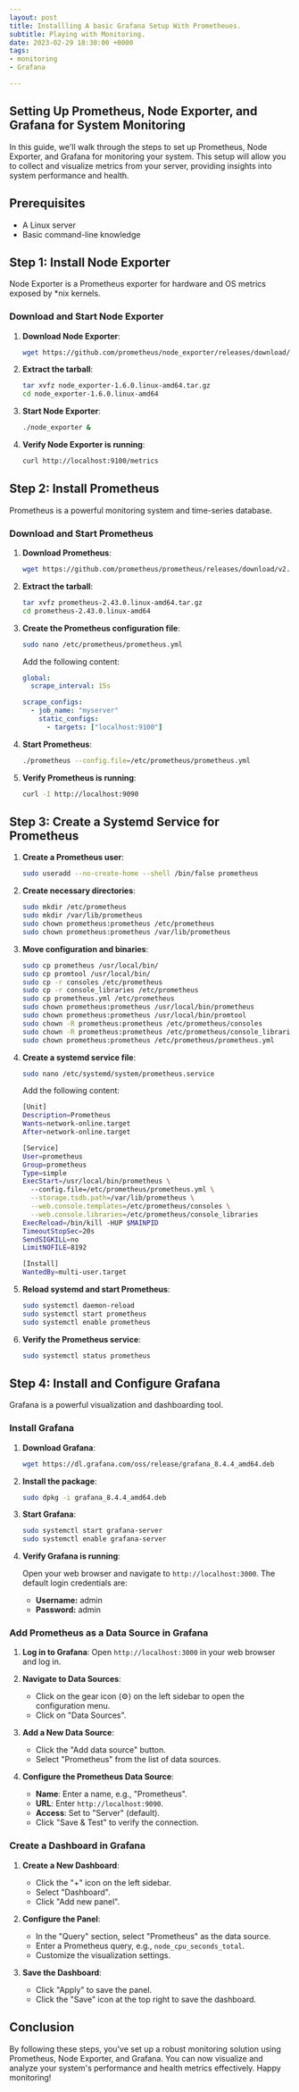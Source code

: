 ```yaml
---
layout: post
title: Installling A basic Grafana Setup With Prometheues.
subtitle: Playing with Monitoring.
date: 2023-02-29 18:30:00 +0000
tags:
- monitoring
- Grafana

---
```


## Setting Up Prometheus, Node Exporter, and Grafana for System Monitoring


In this guide, we'll walk through the steps to set up Prometheus, Node Exporter, and Grafana for monitoring your system. This setup will allow you to collect and visualize metrics from your server, providing insights into system performance and health.

## Prerequisites

- A Linux server
- Basic command-line knowledge

## Step 1: Install Node Exporter

Node Exporter is a Prometheus exporter for hardware and OS metrics exposed by *nix kernels.

### Download and Start Node Exporter

1. **Download Node Exporter**:

    ```sh
    wget https://github.com/prometheus/node_exporter/releases/download/v1.6.0/node_exporter-1.6.0.linux-amd64.tar.gz
    ```

2. **Extract the tarball**:

    ```sh
    tar xvfz node_exporter-1.6.0.linux-amd64.tar.gz
    cd node_exporter-1.6.0.linux-amd64
    ```

3. **Start Node Exporter**:

    ```sh
    ./node_exporter &
    ```

4. **Verify Node Exporter is running**:

    ```sh
    curl http://localhost:9100/metrics
    ```

## Step 2: Install Prometheus

Prometheus is a powerful monitoring system and time-series database.

### Download and Start Prometheus

1. **Download Prometheus**:

    ```sh
    wget https://github.com/prometheus/prometheus/releases/download/v2.43.0/prometheus-2.43.0.linux-amd64.tar.gz
    ```

2. **Extract the tarball**:

    ```sh
    tar xvfz prometheus-2.43.0.linux-amd64.tar.gz
    cd prometheus-2.43.0.linux-amd64
    ```

3. **Create the Prometheus configuration file**:

    ```sh
    sudo nano /etc/prometheus/prometheus.yml
    ```

    Add the following content:

    ```yaml
    global:
      scrape_interval: 15s

    scrape_configs:
      - job_name: "myserver"
        static_configs:
          - targets: ["localhost:9100"]
    ```

4. **Start Prometheus**:

    ```sh
    ./prometheus --config.file=/etc/prometheus/prometheus.yml
    ```

5. **Verify Prometheus is running**:

    ```sh
    curl -I http://localhost:9090
    ```

## Step 3: Create a Systemd Service for Prometheus

1. **Create a Prometheus user**:

    ```sh
    sudo useradd --no-create-home --shell /bin/false prometheus
    ```

2. **Create necessary directories**:

    ```sh
    sudo mkdir /etc/prometheus
    sudo mkdir /var/lib/prometheus
    sudo chown prometheus:prometheus /etc/prometheus
    sudo chown prometheus:prometheus /var/lib/prometheus
    ```

3. **Move configuration and binaries**:

    ```sh
    sudo cp prometheus /usr/local/bin/
    sudo cp promtool /usr/local/bin/
    sudo cp -r consoles /etc/prometheus
    sudo cp -r console_libraries /etc/prometheus
    sudo cp prometheus.yml /etc/prometheus
    sudo chown prometheus:prometheus /usr/local/bin/prometheus
    sudo chown prometheus:prometheus /usr/local/bin/promtool
    sudo chown -R prometheus:prometheus /etc/prometheus/consoles
    sudo chown -R prometheus:prometheus /etc/prometheus/console_libraries
    sudo chown prometheus:prometheus /etc/prometheus/prometheus.yml
    ```

4. **Create a systemd service file**:

    ```sh
    sudo nano /etc/systemd/system/prometheus.service
    ```

    Add the following content:

    ```sh
    [Unit]
    Description=Prometheus
    Wants=network-online.target
    After=network-online.target

    [Service]
    User=prometheus
    Group=prometheus
    Type=simple
    ExecStart=/usr/local/bin/prometheus \
      --config.file=/etc/prometheus/prometheus.yml \
      --storage.tsdb.path=/var/lib/prometheus \
      --web.console.templates=/etc/prometheus/consoles \
      --web.console.libraries=/etc/prometheus/console_libraries
    ExecReload=/bin/kill -HUP $MAINPID
    TimeoutStopSec=20s
    SendSIGKILL=no
    LimitNOFILE=8192

    [Install]
    WantedBy=multi-user.target
    ```

5. **Reload systemd and start Prometheus**:

    ```sh
    sudo systemctl daemon-reload
    sudo systemctl start prometheus
    sudo systemctl enable prometheus
    ```

6. **Verify the Prometheus service**:

    ```sh
    sudo systemctl status prometheus
    ```

## Step 4: Install and Configure Grafana

Grafana is a powerful visualization and dashboarding tool.

### Install Grafana

1. **Download Grafana**:

    ```sh
    wget https://dl.grafana.com/oss/release/grafana_8.4.4_amd64.deb
    ```

2. **Install the package**:

    ```sh
    sudo dpkg -i grafana_8.4.4_amd64.deb
    ```

3. **Start Grafana**:

    ```sh
    sudo systemctl start grafana-server
    sudo systemctl enable grafana-server
    ```

4. **Verify Grafana is running**:

    Open your web browser and navigate to `http://localhost:3000`. The default login credentials are:
    - **Username:** admin
    - **Password:** admin

### Add Prometheus as a Data Source in Grafana

1. **Log in to Grafana**: Open `http://localhost:3000` in your web browser and log in.

2. **Navigate to Data Sources**:
    - Click on the gear icon (⚙) on the left sidebar to open the configuration menu.
    - Click on "Data Sources".

3. **Add a New Data Source**:
    - Click the "Add data source" button.
    - Select "Prometheus" from the list of data sources.

4. **Configure the Prometheus Data Source**:
    - **Name**: Enter a name, e.g., "Prometheus".
    - **URL**: Enter `http://localhost:9090`.
    - **Access**: Set to "Server" (default).
    - Click "Save & Test" to verify the connection.

### Create a Dashboard in Grafana

1. **Create a New Dashboard**:
    - Click the "+" icon on the left sidebar.
    - Select "Dashboard".
    - Click "Add new panel".

2. **Configure the Panel**:
    - In the "Query" section, select "Prometheus" as the data source.
    - Enter a Prometheus query, e.g., `node_cpu_seconds_total`.
    - Customize the visualization settings.

3. **Save the Dashboard**:
    - Click "Apply" to save the panel.
    - Click the "Save" icon at the top right to save the dashboard.

## Conclusion

By following these steps, you've set up a robust monitoring solution using Prometheus, Node Exporter, and Grafana. You can now visualize and analyze your system's performance and health metrics effectively. Happy monitoring!

